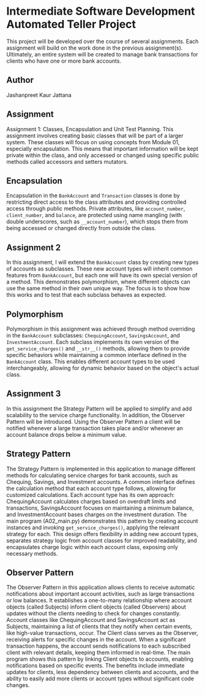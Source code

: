 # Intermediate Software Development Automated Teller Project
This project will be developed over the course of several assignments.  Each 
assignment will build on the work done in the previous assignment(s).  Ultimately, 
an entire system will be created to manage bank transactions for clients who 
have one or more bank accounts.

## Author
Jashanpreet Kaur Jattana

## Assignment
Assignment 1: Classes, Encapsulation and Unit Test Planning. This assignment involves creating basic classes that will be part of a larger system. These classes will focus on using concepts from Module 01, especially encapsulation. This means that important information will be kept private within the class, and only accessed or changed using specific public methods called accessors and setters mutators.

## Encapsulation
Encapsulation in the `BankAccount` and `Transaction` classes is done by restricting direct access to the class attributes and providing controlled access through public methods. Private attributes, like `account_number`, `client_number`, and `balance`, are protected using name mangling (with double underscores, such as `__account_number`), which stops them from being accessed or changed directly from outside the class.

## Assignment 2
In this assignment, I will extend the `BankAccount` class by creating new types of accounts as subclasses. These new account types will inherit common features from `BankAccount`, but each one will have its own special version of a method. This demonstrates polymorphism, where different objects can use the same method in their own unique way. The focus is to show how this works and to test that each subclass behaves as expected.

## Polymorphism

Polymorphism in this assignment was achieved through method overriding in the `BankAccount` subclasses: `ChequingAccount`, `SavingsAccount`, and `InvestmentAccount`. Each subclass implements its own version of the `get_service_charges()` and `__str__()` methods, allowing them to provide specific behaviors while maintaining a common interface defined in the `BankAccount` class. This enables different account types to be used interchangeably, allowing for dynamic behavior based on the object's actual class.

## Assignment 3
 In this assignment the Strategy Pattern will be applied to simplify and add scalability to the service charge functionality. In addition, the Observer Pattern will be introduced. Using the Observer Pattern a client will be notified whenever a large transaction takes place and/or whenever an account balance drops below a minimum value.

## Strategy Pattern

The Strategy Pattern is implemented in this application to manage different methods for calculating service charges for bank accounts, such as Chequing, Savings, and Investment accounts. A common interface defines the calculation method that each account type follows, allowing for customized calculations. Each account type has its own approach: ChequingAccount calculates charges based on overdraft limits and transactions, SavingsAccount focuses on maintaining a minimum balance, and InvestmentAccount bases charges on the investment duration. The main program (A02_main.py) demonstrates this pattern by creating account instances and invoking `get_service_charges()`, applying the relevant strategy for each. This design offers flexibility in adding new account types, separates strategy logic from account classes for improved readability, and encapsulates charge logic within each account class, exposing only necessary methods.

## Observer Pattern
The Observer Pattern in this application allows clients to receive automatic notifications about important account activities, such as large transactions or low balances. It establishes a one-to-many relationship where account objects (called Subjects) inform client objects (called Observers) about updates without the clients needing to check for changes constantly. Account classes like ChequingAccount and SavingsAccount act as Subjects, maintaining a list of clients that they notify when certain events, like high-value transactions, occur. The Client class serves as the Observer, receiving alerts for specific changes in the account. When a significant transaction happens, the account sends notifications to each subscribed client with relevant details, keeping them informed in real-time. The main program shows this pattern by linking Client objects to accounts, enabling notifications based on specific events. The benefits include immediate updates for clients, less dependency between clients and accounts, and the ability to easily add more clients or account types without significant code changes.